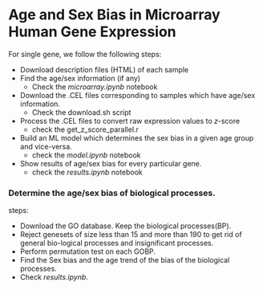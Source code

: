 # Age and Sex Bias in Microarray Human Gene Expression
For single gene, we follow the following steps:
- Download description files (HTML) of each sample
- Find the age/sex information (if any)
    - Check the *microarray.ipynb* notebook 
- Download the .CEL files corresponding to samples which have age/sex information.
    - Check the download.sh script
- Process the .CEL files to convert raw expression values to $z$-score
    - check the get_z_score_parallel.r
- Build an ML model which determines the sex bias in a given age group and  vice-versa.
    - check the *model.ipynb* notebook
- Show results of age/sex bias for every particular gene.
    - check the *results.ipynb* notebook

### Determine the age/sex bias of biological processes. 
steps:
- Download the GO database. Keep the biological processes(BP).
- Reject genesets of size less than 15 and more than 190 to get rid of general bio-logical processes and insignificant processes.
- Perform permutation test on each GOBP.
- Find the Sex bias and the age trend of the bias of the biological processes.
- Check *results.ipynb*.
